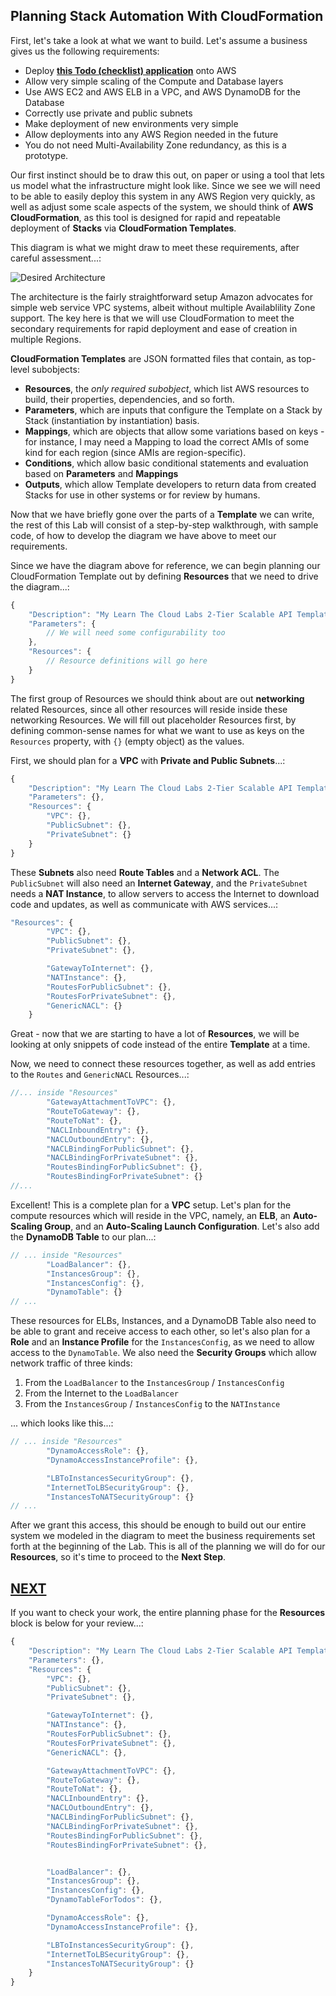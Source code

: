 
## Planning Stack Automation With CloudFormation


First, let's take a look at what we want to build. Let's assume a business gives us the following requirements:

 - Deploy **[this Todo (checklist) application](https://github.com/andrew-templeton/dynamo-demo)** onto AWS
 - Allow very simple scaling of the Compute and Database layers
 - Use AWS EC2 and AWS ELB in a VPC, and AWS DynamoDB for the Database
 - Correctly use private and public subnets
 - Make deployment of new environments very simple
 - Allow deployments into any AWS Region needed in the future
 - You do not need Multi-Availability Zone redundancy, as this is a prototype.

Our first instinct should be to draw this out, on paper or using a tool that lets us model what the infrastructure might look like. Since we see we will need to be able to easily deploy this system in any AWS Region very quickly, as well as adjust some scale aspects of the system, we should think of **AWS CloudFormation**, as this tool is designed for rapid and repeatable deployment of **Stacks** via **CloudFormation Templates**. 

This diagram is what we might draw to meet these requirements, after careful assessment...:

![Desired Architecture](./001-desired-arch.png)

The architecture is the fairly straightforward setup Amazon advocates for simple web service VPC systems, albeit without multiple Availablility Zone support. The key here is that we will use CloudFormation to meet the secondary requirements for rapid deployment and ease of creation in multiple Regions.


**CloudFormation Templates** are JSON formatted files that contain, as top-level subobjects:

 - **Resources**, the *only required subobject*, which list AWS resources to build, their properties, dependencies, and so forth.
 - **Parameters**, which are inputs that configure the Template on a Stack by Stack (instantiation by instantiation) basis.
 - **Mappings**, which are objects that allow some variations based on keys - for instance, I may need a Mapping to load the correct AMIs of some kind for each region (since AMIs are region-specific).
 - **Conditions**, which allow basic conditional statements and evaluation based on **Parameters** and **Mappings**
 - **Outputs**, which allow Template developers to return data from created Stacks for use in other systems or for review by humans.


Now that we have briefly gone over the parts of a **Template** we can write, the rest of this Lab will consist of a step-by-step walkthrough, with sample code, of how to develop the diagram we have above to meet our requirements.


Since we have the diagram above for reference, we can begin planning our CloudFormation Template out by defining **Resources** that we need to drive the diagram...:

```javascript
{
	"Description": "My Learn The Cloud Labs 2-Tier Scalable API Template",
	"Parameters": {
		// We will need some configurability too
	},
	"Resources": {
		// Resource definitions will go here
	}
}
```


The first group of Resources we should think about are out **networking** related Resources, since all other resources will reside inside these networking Resources. We will fill out placeholder Resources first, by defining common-sense names for what we want to use as keys on the `Resources` property, with `{}` (empty object) as the values.

First, we should plan for a **VPC** with **Private and Public Subnets**...:


```javascript
{
	"Description": "My Learn The Cloud Labs 2-Tier Scalable API Template",
	"Parameters": {},
	"Resources": {
		"VPC": {},
		"PublicSubnet": {},
		"PrivateSubnet": {}
	}
}
```

These **Subnets** also need **Route Tables** and a **Network ACL**. The `PublicSubnet` will also need an **Internet Gateway**, and the `PrivateSubnet` needs a **NAT Instance**, to allow servers to access the Internet to download code and updates, as well as communicate with AWS services...:

```javascript
"Resources": {
		"VPC": {},
		"PublicSubnet": {},
		"PrivateSubnet": {},

		"GatewayToInternet": {},
		"NATInstance": {},
		"RoutesForPublicSubnet": {},
		"RoutesForPrivateSubnet": {},
		"GenericNACL": {}
	}
```

Great - now that we are starting to have a lot of **Resources**, we will be looking at only snippets of code instead of the entire **Template** at a time.

Now, we need to connect these resources together, as well as add entries to the `Routes` and `GenericNACL` Resources...:

```javascript
//... inside "Resources"
		"GatewayAttachmentToVPC": {},
		"RouteToGateway": {},
		"RouteToNat": {},
		"NACLInboundEntry": {},
		"NACLOutboundEntry": {},
		"NACLBindingForPublicSubnet": {},
		"NACLBindingForPrivateSubnet": {},
		"RoutesBindingForPublicSubnet": {},
		"RoutesBindingForPrivateSubnet": {}
//...
```

Excellent! This is a complete plan for a **VPC** setup. Let's plan for the compute resources which will reside in the VPC, namely, an **ELB**, an **Auto-Scaling Group**, and an **Auto-Scaling Launch Configuration**. Let's also add the **DynamoDB Table** to our plan...:

```javascript
// ... inside "Resources"
		"LoadBalancer": {},
		"InstancesGroup": {},
		"InstancesConfig": {},
		"DynamoTable": {}
// ...
```

These resources for ELBs, Instances, and a DynamoDB Table also need to be able to grant and receive access to each other, so let's also plan for a **Role** and an **Instance Profile** for the `InstancesConfig`, as we need to allow access to the `DynamoTable`. We also need the **Security Groups** which allow network traffic of three kinds:

 1. From the `LoadBalancer` to the `InstancesGroup` / `InstancesConfig`
 2. From the Internet to the `LoadBalancer`
 3. From the `InstancesGroup` / `InstancesConfig` to the `NATInstance`

... which looks like this...:


```javascript
// ... inside "Resources"
		"DynamoAccessRole": {},
		"DynamoAccessInstanceProfile": {},

		"LBToInstancesSecurityGroup": {},
		"InternetToLBSecurityGroup": {},
		"InstancesToNATSecurityGroup": {}
// ...
```

After we grant this access, this should be enough to build out our entire system we modeled in the diagram to meet the business requirements set forth at the beginning of the Lab. This is all of the planning we will do for our **Resources**, so it's time to proceed to the **Next Step**. 

## [NEXT](../002-networking/README.md)

If you want to check your work, the entire planning phase for the **Resources** block is below for your review...:

```javascript
{
	"Description": "My Learn The Cloud Labs 2-Tier Scalable API Template",
	"Parameters": {},
	"Resources": {
		"VPC": {},
		"PublicSubnet": {},
		"PrivateSubnet": {},

		"GatewayToInternet": {},
		"NATInstance": {},
		"RoutesForPublicSubnet": {},
		"RoutesForPrivateSubnet": {},
		"GenericNACL": {},

		"GatewayAttachmentToVPC": {},
		"RouteToGateway": {},
		"RouteToNat": {},
		"NACLInboundEntry": {},
		"NACLOutboundEntry": {},
		"NACLBindingForPublicSubnet": {},
		"NACLBindingForPrivateSubnet": {},
		"RoutesBindingForPublicSubnet": {},
		"RoutesBindingForPrivateSubnet": {},


		"LoadBalancer": {},
		"InstancesGroup": {},
		"InstancesConfig": {},
		"DynamoTableForTodos": {},

		"DynamoAccessRole": {},
		"DynamoAccessInstanceProfile": {},

		"LBToInstancesSecurityGroup": {},
		"InternetToLBSecurityGroup": {},
		"InstancesToNATSecurityGroup": {}
	}
}
```
